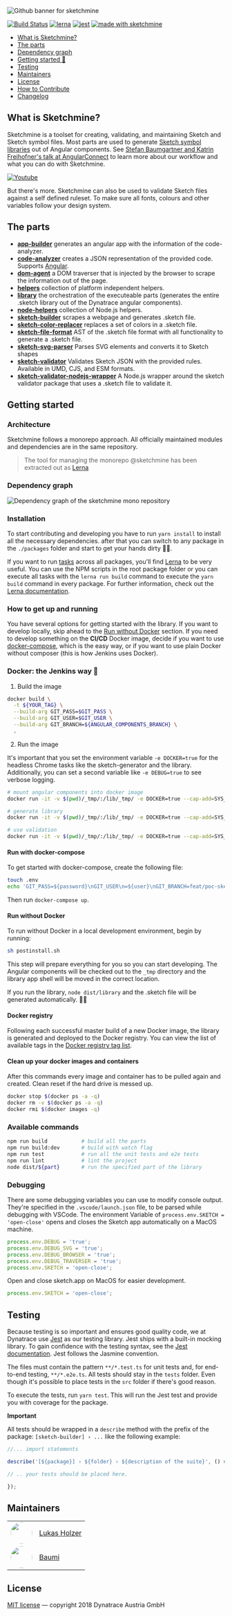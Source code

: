 ![Github banner for sketchmine](https://dt-cdn.net/images/github-banner-2x-1777-2b23e499af.png)

[![Build Status](https://dev.azure.com/sketchmine/sketchmine/_apis/build/status/Dynatrace.sketchmine?branchName=master)](https://dev.azure.com/sketchmine/sketchmine/_build/latest?definitionId=1) [![lerna](https://img.shields.io/badge/maintained%20with-lerna-cc00ff.svg)](https://lernajs.io/) [![jest](https://img.shields.io/badge/tested_with-jest-99424f.svg)](https://github.com/facebook/jest)
[![made with sketchmine](https://dt-cdn.net/images/made-with-sketchmine-2a0b31-1-3d32502b89.svg)](https://github.com/Dynatrace/sketchmine/)

* [What is Sketchmine?](#what-is-sketchmine)
* [The parts](#the-parts)
* [Dependency graph](#dependency-graph)
* [Getting started 🚀](#installation)
* [Testing](#testing)
* [Maintainers](#maintainers)
* [License](#license)
* [How to Contribute](./CONTRIBUTING.md)
* [Changelog](./CHANGELOG.md)

## What is Sketchmine?

Sketchmine is a toolset for creating, validating, and maintaining Sketch and Sketch symbol files. Most parts are used to generate [Sketch symbol libraries](https://sketchapp.com/docs/libraries/library-symbols) out of Angular components. See [Stefan Baumgartner and Katrin Freihofner's talk at AngularConnect](https://www.youtube.com/watch?v=3_XvaSD_0xo) to learn more about our workflow and what you can do with Sketchmine.

[![Youtube](https://img.youtube.com/vi/3_XvaSD_0xo/0.jpg)](https://www.youtube.com/watch?v=3_XvaSD_0xo)

But there's more. Sketchmine can also be used to validate Sketch files against a self defined ruleset. To make sure all fonts, colours and other variables follow your design system.

## The parts

* [**app-builder**](./packages/app-builder/README.md) generates an angular app with the information of the code-analyzer.
* [**code-analyzer**](./packages/code-analyzer/README.md) creates a JSON representation of the provided code. Supports [Angular](https://angular.io/).
* [**dom-agent**](./packages/dom-agent/README.md) a DOM traverser that is injected by the browser to scrape the information out of the page.
* [**helpers**](./packages/helpers/README.md) collection of platform independent helpers.
* [**library**](./packages/library/README.md) the orchestration of the executeable parts (generates the entire .sketch library out of the Dynatrace angular components).
* [**node-helpers**](./packages/node-helpers/README.md) collection of Node.js helpers.
* [**sketch-builder**](./packages/sketch-builder/README.md) scrapes a webpage and generates .sketch file.
* [**sketch-color-replacer**](./packages/sketch-color-replacer/README.md) replaces a set of colors in a .sketch file.
* [**sketch-file-format**](./packages/sketch-file-format/README.md) AST of the .sketch file format with all functionality to generate a .sketch file.
* [**sketch-svg-parser**](./packages/sketch-svg-parser/README.md) Parses SVG elements and converts it to Sketch shapes
* [**sketch-validator**](./packages/sketch-validator/README.md) Validates Sketch JSON with the provided rules. Available in UMD, CJS, and ESM formats.
* [**sketch-validator-nodejs-wrapper**](./packages/sketch-validator-nodejs-wrapper/README.md) A Node.js wrapper around the sketch validator package that uses a .sketch file to validate it.

## Getting started

### Architecture

Sketchmine follows a monorepo approach. All officially maintained modules and dependencies are in the same repository.

> The tool for managing the monorepo @sketchmine has been extracted out as [Lerna](https://github.com/lerna/lerna)

### Dependency graph

![Dependency graph of the sketchmine mono repository](https://dt-cdn.net/images/dependency-graph-3920-82e93eaddf.png)


### Installation

To start contributing and developing you have to run `yarn install` to install all the necessary dependencies.
after that you can switch to any package in the `./packages` folder and start to get your hands dirty 👷🏼‍.

If you want to run [tasks](https://docs.npmjs.com/misc/scripts) across all packages, you'll find [Lerna](https://lernajs.io/) to be very useful. You can use the NPM scripts in the root package folder or you can execute all tasks with the `lerna run build` command to execute the `yarn build` command in every package. For further information, check out the [Lerna documentation](https://lernajs.io/).

### How to get up and running

You have several options for getting started with the library. If you want to develop locally, skip ahead to the [Run without Docker](#run-without-docker) section. If you need to develop something on the **CI/CD** Docker image, decide if you want to use [docker-compose](#run-with-docker-compose), which is the easy way, or if you want to use plain Docker without composer (this is how Jenkins uses Docker).

### Docker: the Jenkins way 🐳

1. Build the image

  ```bash
  docker build \
    -t ${YOUR_TAG} \
    --build-arg GIT_PASS=$GIT_PASS \
    --build-arg GIT_USER=$GIT_USER \
    --build-arg GIT_BRANCH=${ANGULAR_COMPONENTS_BRANCH} \
    .
  ```

2. Run the image

It's important that you set the environment variable `-e DOCKER=true` for the headless Chrome tasks like the sketch-generator and the library. Additionally, you can set a second variable like `-e DEBUG=true` to see verbose logging.

  ```bash
  # mount angular components into docker image
  docker run -it -v $(pwd)/_tmp/:/lib/_tmp/ -e DOCKER=true --cap-add=SYS_ADMIN ${container} ls -lah _tmp

  # generate library
  docker run -it -v $(pwd)/_tmp/:/lib/_tmp/ -e DOCKER=true --cap-add=SYS_ADMIN ${container} node dist/library

  # use validation
  docker run -it -v $(pwd)/_tmp/:/lib/_tmp/ -e DOCKER=true --cap-add=SYS_ADMIN ${container} node dist/sketch-validator --file="/path/to/file.sketch"
  ```

#### Run with docker-compose

To get started with docker-compose, create the following file:

```bash
touch .env
echo 'GIT_PASS=${password}\nGIT_USER\n=${user}\nGIT_BRANCH=feat/poc-sketch' > .env
```

Then run `docker-compose up`.

#### Run without Docker

To run without Docker in a local development environment, begin by running:

```bash
sh postinstall.sh
```

This step will prepare everything for you so you can start developing.
The Angular components will be checked out to the `_tmp` directory and the library app shell will be moved in the correct location.

If you run the library, `node dist/library` and the .sketch file will be generated automatically. 🤘🏻

#### Docker registry

Following each successful master build of a new Docker image, the library is generated and deployed to the Docker registry.
You can view the list of available tags in the [Docker registry tag list](https://webkins.lab.dynatrace.org:5000/v2/ng-sketch/tags/list).

#### Clean up your docker images and containers

After this commands every image and container has to be pulled again and created.
Clean reset if the hard drive is messed up.

```bash
docker stop $(docker ps -a -q)
docker rm -v $(docker ps -a -q)
docker rmi $(docker images -q)
```

### Available commands

```bash
npm run build           # build all the parts
npm run build:dev       # build with watch flag
npm run test            # run all the unit tests and e2e tests
npm run lint            # lint the project
node dist/${part}       # run the specified part of the library
```

### Debugging

There are some debugging variables you can use to modify console output.
They're specified in the `.vscode/launch.json` file, to be parsed while debugging with VSCode.
The environment Variable of `process.env.SKETCH = 'open-close'` opens and closes the Sketch app automatically on a MacOS machine.

``` javascript
process.env.DEBUG = 'true';
process.env.DEBUG_SVG = 'true';
process.env.DEBUG_BROWSER = 'true';
process.env.DEBUG_TRAVERSER = 'true';
process.env.SKETCH = 'open-close';
```

Open and close sketch.app on MacOS for easier development.

``` javascript
process.env.SKETCH = 'open-close';
```

## Testing

Because testing is so important and ensures good quality code, we at Dynatrace use [Jest](https://github.com/facebook/jest) as our testing library. Jest ships with a built-in mocking library. To gain confidence with the testing syntax, see the [Jest documentation](https://jestjs.io/docs/en/jest-platform). Jest follows the Jasmine convention. <!-- CT: I've inserted a link to Jest documentation, but I suspect you can find a better page to link to -->

The files must contain the pattern `**/*.test.ts` for unit tests and, for end-to-end testing, `**/*.e2e.ts`. All tests should stay in the `tests` folder. Even though it's possible to place tests in the `src` folder if there's good reason.

To execute the tests, run `yarn test`. This will run the Jest test and provide you with coverage for the package.

**Important**

All tests should be wrapped in a `describe` method with the prefix of the package: `[sketch-builder] › ...` like the following example:

```typescript
//... import statements

describe('[${package}] › ${folder} › ${description of the suite}', () => {

// .. your tests should be placed here.

});
```

## Maintainers

<table>
  <tr>
    <td style="width: 50px; height: 50px;">
      <img src="https://avatars2.githubusercontent.com/u/11156362?s=50&v=4" style="border-radius: 50%; width: 100%;">
    </td>
    <td style="line-height: 50px;"><a href="https://github.com/lukasholzer">Lukas Holzer</a></td>
  </tr>
  <tr>
    <td style="width: 50px; height: 50px;">
      <img src="https://avatars2.githubusercontent.com/u/1374451?s=50&v=4" style="border-radius: 50%; width: 100%;">
    </td>
    <td style="line-height: 50px;"><a href="https://github.com/ddprrt">Baumi</a></td>
  </tr>
</table>

## License

[MIT license](LICENSE) — copyright 2018 Dynatrace Austria GmbH
